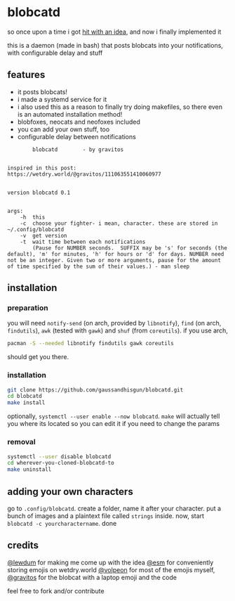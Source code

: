 # blobcatd

so once upon a time i got [hit with an idea](https://wetdry.world/@gravitos/111063551410060977), and now i finally implemented it

this is a daemon (made in bash) that posts blobcats into your notifications, with configurable delay and stuff

## features

- it posts blobcats!
- i made a systemd service for it
- i also used this as a reason to finally try doing makefiles, so there even is an automated installation method!
- blobfoxes, neocats and neofoxes included
- you can add your own stuff, too
- configurable delay between notifications

```
		blobcatd		- by gravitos


inspired in this post: https://wetdry.world/@gravitos/111063551410060977


version blobcatd 0.1


args:
	-h	this
	-c	choose your fighter- i mean, character. these are stored in ~/.config/blobcatd
	-v	get version
	-t	wait time between each notifications
		(Pause for NUMBER seconds.  SUFFIX may be 's' for seconds (the default), 'm' for minutes, 'h' for hours or 'd' for days. NUMBER need not be an integer. Given two or more arguments, pause for the amount of time specified by the sum of their values.) - man sleep
```

## installation

### preparation

you will need `notify-send` (on arch, provided by `libnotify`), `find` (on arch, `findutils`), `awk` (tested with `gawk`) and `shuf` (from `coreutils`). if you use arch,
```bash
pacman -S --needed libnotify findutils gawk coreutils
```
should get you there.

### installation

```bash
git clone https://github.com/gaussandhisgun/blobcatd.git
cd blobcatd
make install
```
optionally, `systemctl --user enable --now blobcatd`. `make` will actually tell you where its located so you can edit it if you need to change the params

### removal
```bash
systemctl --user disable blobcatd
cd wherever-you-cloned-blobcatd-to
make uninstall
```

## adding your own characters

go to `.config/blobcatd`. create a folder, name it after your character. put a bunch of images and a plaintext file called `strings` inside. now, start `blobcatd -c yourcharactername`. done

## credits

[@lewdum](https://heckin.how/@lewdum) for making me come up with the idea
[@esm](https://wetdry.world/@esm) for conveniently storing emojis on wetdry.world
[@volpeon](https://is-a.wyvern.rip/@volpeon) for most of the emojis
myself, [@gravitos](https://wetdry.world/@gravitos) for the blobcat with a laptop emoji and the code

feel free to fork and/or contribute
